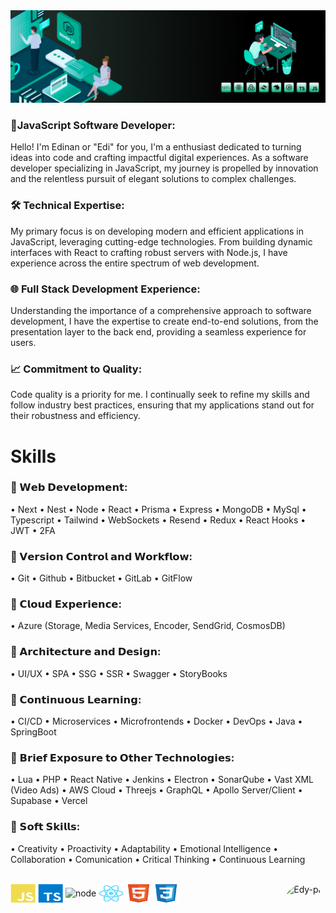 <img src="https://github.com/xTheM4ST3Rx/xTheM4ST3Rx/blob/main/FrameBG.jpg" alt=""/>

### 🚀JavaScript Software Developer:
Hello! I'm Edinan or "Edi" for you, I'm a enthusiast dedicated to turning ideas into code and crafting impactful digital experiences. As a software developer specializing in JavaScript, my journey is propelled by innovation and the relentless pursuit of elegant solutions to complex challenges.

### 🛠️ Technical Expertise:
My primary focus is on developing modern and efficient applications in JavaScript, leveraging cutting-edge technologies. From building dynamic interfaces with React to crafting robust servers with Node.js, I have experience across the entire spectrum of web development.

### 🌐 Full Stack Development Experience:
Understanding the importance of a comprehensive approach to software development, I have the expertise to create end-to-end solutions, from the presentation layer to the back end, providing a seamless experience for users.

### 📈 Commitment to Quality:
Code quality is a priority for me. I continually seek to refine my skills and follow industry best practices, ensuring that my applications stand out for their robustness and efficiency.

# Skills

### 🎯 𝗪𝗲𝗯 𝗗𝗲𝘃𝗲𝗹𝗼𝗽𝗺𝗲𝗻𝘁:
• Next
• Nest
• Node
• React
• Prisma
• Express
• MongoDB
• MySql
• Typescript
• Tailwind
• WebSockets
• Resend
• Redux
• React Hooks
• JWT
• 2FA

### 🎯 𝗩𝗲𝗿𝘀𝗶𝗼𝗻 𝗖𝗼𝗻𝘁𝗿𝗼𝗹 𝗮𝗻𝗱 𝗪𝗼𝗿𝗸𝗳𝗹𝗼𝘄:
• Git
• Github
• Bitbucket
• GitLab
• GitFlow

### 🎯 𝗖𝗹𝗼𝘂𝗱 𝗘𝘅𝗽𝗲𝗿𝗶𝗲𝗻𝗰𝗲:
• Azure (Storage, Media Services, Encoder, SendGrid, CosmosDB)

### 🎯 𝗔𝗿𝗰𝗵𝗶𝘁𝗲𝗰𝘁𝘂𝗿𝗲 𝗮𝗻𝗱 𝗗𝗲𝘀𝗶𝗴𝗻:
• UI/UX
• SPA
• SSG
• SSR
• Swagger
• StoryBooks

### 🎯 𝗖𝗼𝗻𝘁𝗶𝗻𝘂𝗼𝘂𝘀 𝗟𝗲𝗮𝗿𝗻𝗶𝗻𝗴:
• CI/CD
• Microservices
• Microfrontends
• Docker
• DevOps
• Java
• SpringBoot

### 🎯 𝗕𝗿𝗶𝗲𝗳 𝗘𝘅𝗽𝗼𝘀𝘂𝗿𝗲 𝘁𝗼 𝗢𝘁𝗵𝗲𝗿 𝗧𝗲𝗰𝗵𝗻𝗼𝗹𝗼𝗴𝗶𝗲𝘀:
• Lua
• PHP
• React Native
• Jenkins
• Electron
• SonarQube
• Vast XML (Video Ads)
• AWS Cloud
• Threejs
• GraphQL
• Apollo Server/Client
• Supabase
• Vercel


### 🎯 𝗦𝗼𝗳𝘁 𝗦𝗸𝗶𝗹𝗹𝘀:
• Creativity
• Proactivity
• Adaptability
• Emotional Intelligence
• Collaboration
• Comunication
• Critical Thinking
• Continuous Learning

<div style="display: inline_block"><br>
  <img align="center" alt="Js" height="30" width="40" src="https://raw.githubusercontent.com/devicons/devicon/master/icons/javascript/javascript-plain.svg">
  <img align="center" alt="Ts" height="30" width="40" src="https://raw.githubusercontent.com/devicons/devicon/master/icons/typescript/typescript-plain.svg">
  <img align="center" alt="node"  width="30" src="https://brandslogos.com/wp-content/uploads/images/nodejs-icon-logo.png">
  <img align="center" alt="React" height="30" width="40" src="https://raw.githubusercontent.com/devicons/devicon/master/icons/react/react-original.svg">
  <img align="center" alt="HTML" height="30" width="40" src="https://raw.githubusercontent.com/devicons/devicon/master/icons/html5/html5-original.svg">
  <img align="center" alt="CSS" height="30" width="40" src="https://raw.githubusercontent.com/devicons/devicon/master/icons/css3/css3-original.svg">
  <img align="right" alt="Edy-pic" height="150" style="border-radius:50px;" src="https://upload.wikimedia.org/wikipedia/commons/thumb/9/99/Unofficial_JavaScript_logo_2.svg/1024px-Unofficial_JavaScript_logo_2.svg.png">
</div>

##
